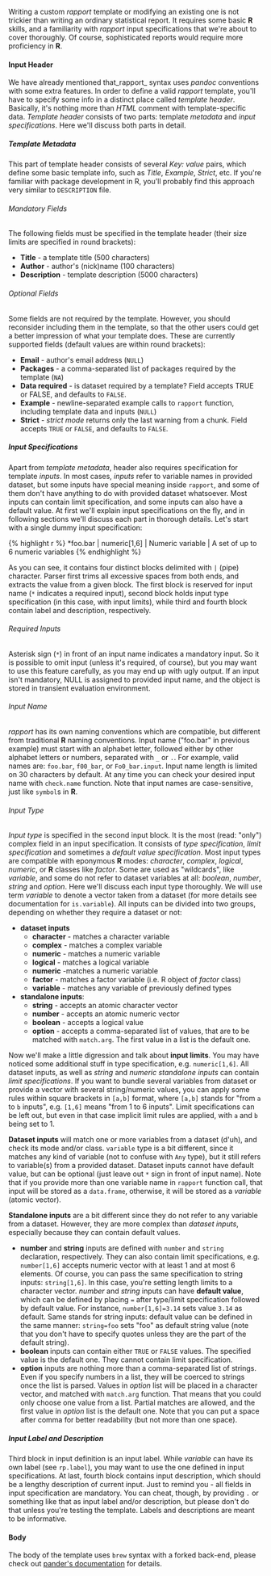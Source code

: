 Writing a custom _rapport_ template or modifying an existing one is not trickier than writing an ordinary statistical report. It requires some basic **R** skills, and a familiarity with _rapport_ input specifications that we're about to cover thoroughly. Of course, sophisticated reports would require more proficiency in **R**.

#### Input Header

We have already mentioned that_rapport_ syntax uses _pandoc_ conventions with some extra features. In order to define a valid _rapport_ template, you'll have to specify some info in a distinct place called _template header_. Basically, it's nothing more than _HTML_ comment with template-specific data. _Template header_ consists of two parts: template _metadata_ and _input specifications_. Here we'll discuss both parts in detail.

##### Template Metadata

This part of template header consists of several _Key: value_ pairs, which define some basic template info, such as _Title_, _Example_, _Strict_, etc. If you're familiar with package development in R, you'll probably find this approach very similar to `DESCRIPTION` file.

###### Mandatory Fields

The following fields must be specified in the template header (their size limits are specified in round brackets):

- **Title** - a template title (500 characters)
- **Author** - author's (nick)name (100 characters)
- **Description** - template description (5000 characters)

###### Optional Fields

Some fields are not required by the template. However, you should reconsider including them in the template, so that the other users could get a better impression of what your template does. These are currently supported fields (default values are within round brackets):

- **Email** - author's email address (`NULL`)
- **Packages** - a comma-separated list of packages required by the template (`NA`)
- **Data required** - is dataset required by a template? Field accepts TRUE or FALSE, and defaults to `FALSE`.
- **Example** - newline-separated example calls to `rapport` function, including template data and inputs (`NULL`)
- **Strict** - _strict mode_ returns only the last warning from a chunk. Field accepts `TRUE` or `FALSE`, and defaults to `FALSE`.

##### Input Specifications

Apart from _template metadata_, header also requires specification for template _inputs_. In most cases, _inputs_ refer to variable names in provided dataset, but some inputs have special meaning inside `rapport`, and some of them don't have anything to do with provided dataset whatsoever. Most inputs can contain limit specification, and some inputs can also have a default value. At first we'll explain input specifications on the fly, and in following sections we'll discuss each part in thorough details. Let's start with a single dummy input specification:

{% highlight r %}
*foo.bar | numeric[1,6] | Numeric variable | A set of up to 6 numeric variables
{% endhighlight %}

As you can see, it contains four distinct blocks delimited with `|` (pipe) character. Parser first trims all excessive spaces from both ends, and extracts the value from a given block. The first block is reserved for input name (`*` indicates a required input), second block holds input type specification (in this case, with input limits), while third and fourth block contain label and description, respectively.

###### Required Inputs

Asterisk sign (`*`) in front of an input name indicates a mandatory input. So it is possible to omit input (unless it's required, of course), but you may want to use this feature carefully, as you may end up with ugly output. If an input isn't mandatory, NULL is assigned to provided input name, and the object is stored in transient evaluation environment.

###### Input Name

_rapport_ has its own naming conventions which are compatible, but different from traditional **R** naming conventions. Input name ("foo.bar" in previous example) must start with an alphabet letter, followed either by other alphabet letters or numbers, separated with `_` or `.`. For example, valid names are: `foo.bar`, `f00_bar`, or `Fo0_bar.input`. Input name length is limited on 30 characters by default. At any time you can check your desired input name with `check.name` function. Note that input names are case-sensitive, just like `symbol`s in **R**.

###### Input Type

_Input type_ is specified in the second input block. It is the most (read: "only") complex field in an input specification. It consists of _type specification_, _limit specification_ and sometimes a _default value specification_. Most input types are compatible with eponymous **R** modes: _character_, _complex_, _logical_, _numeric_, or **R** classes like _factor_. Some are used as "wildcards", like _variable_, and some do not refer to dataset variables at all: _boolean_, _number_, _string_ and _option_. Here we'll discuss each input type thoroughly. We will use term _variable_ to denote a vector taken from a dataset (for more details see documentation for `is.variable`). All inputs can be divided into two groups, depending on whether they require a dataset or not:

- **dataset inputs**
  - **character** - matches a character variable
  - **complex** - matches a complex variable
  - **numeric** - matches a numeric variable
  - **logical** - matches a logical variable
  - **numeric** -matches a numeric variable
  - **factor** - matches a factor variable (i.e. R object of *factor* class)
  - **variable** - matches any variable of previously defined types
- **standalone inputs**:
  - **string** - accepts an atomic character vector
  - **number** - accepts an atomic numeric vector
  - **boolean** - accepts a logical value
  - **option** - accepts a comma-separated list of values, that are to be matched with `match.arg`. The first value in a list is the default one.

Now we'll make a little digression and talk about **input limits**. You may have noticed some additional stuff in type specification, e.g. `numeric[1,6]`. All dataset inputs, as well as *string* and *numeric standalone inputs* can contain _limit specifications_. If you want to bundle several variables from dataset or provide a vector with several string/numeric values, you can apply some rules within square brackets in `[a,b]` format, where `[a,b]` stands for "from `a` to `b` inputs", e.g. `[1,6]` means "from 1 to 6 inputs". Limit specifications can be left out, but even in that case implicit limit rules are applied, with `a` and `b` being set to 1.

**Dataset inputs** will match one or more variables from a dataset (d'uh), and check its mode and/or class. `variable` type is a bit different, since it matches any kind of variable (not to confuse with `Any` type), but it still refers to variable(s) from a provided dataset. Dataset inputs cannot have default value, but can be optional (just leave out `*` sign in front of input name). Note that if you provide more than one variable name in `rapport` function call, that input will be stored as a `data.frame`, otherwise, it will be stored as a _variable_ (atomic vector).

**Standalone inputs** are a bit different since they do not refer to any variable from a dataset. However, they are more complex than *dataset inputs*, especially because they can contain default values.

- **number** and **string** inputs are defined with `number` and `string` declaration, respectively. They can also contain limit specifications, e.g. `number[1,6]` accepts numeric vector with at least 1 and at most 6 elements. Of course, you can pass the same specification to string inputs: `string[1,6]`. In this case, you're setting length limits to a character vector. _number_ and _string_ inputs can have **default value**, which can be defined by placing `=` after type/limit specification followed by default value. For instance, `number[1,6]=3.14` sets value `3.14` as default. Same stands for string inputs: default value can be defined in the same manner: `string=foo` sets "foo" as default string value (note that you don't have to specify quotes unless they are the part of the default string).
- **boolean** inputs can contain either `TRUE` or `FALSE` values. The specified value is the default one. They cannot contain limit specification.
- **option** inputs are nothing more than a comma-separated list of strings. Even if you specify numbers in a list, they will be coerced to strings once the list is parsed. Values in _option_ list will be placed in a character vector, and matched with `match.arg` function. That means that you could only choose one value from a list. Partial matches are allowed, and the first value in _option_ list is the default one. Note that you can put a space after comma for better readability (but not more than one space).

##### Input Label and Description

Third block in input definition is an input label. While _variable_ can have its own label (see `rp.label`), you may want to use the one defined in input specifications. At last, fourth block contains input description, which should be a lengthy description of current input. Just to remind you - all fields in input specification are mandatory. You can cheat, though, by providing `.` or something like that as input label and/or description, but please don't do that unless you're testing the template. Labels and descriptions are meant to be informative.

#### Body

The body of the template uses `brew` syntax with a forked back-end, please check out [pander's documentation](http://rapporter.github.com/pander/#brew-to-pandoc) for details.
